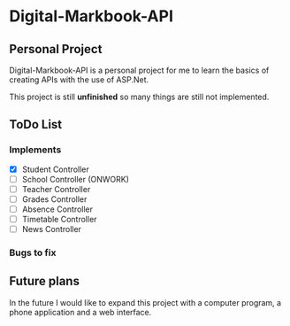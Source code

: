 # Digital-Markbook-API

## Personal Project

Digital-Markbook-API is a personal project for me to learn the basics of creating APIs with the use of ASP.Net.

This project is still **unfinished** so many things are still not implemented.

## ToDo List

### Implements
- [x] Student Controller
- [ ] School Controller (ONWORK)
- [ ] Teacher Controller
- [ ] Grades Controller
- [ ] Absence Controller
- [ ] Timetable Controller
- [ ] News Controller

### Bugs to fix

## Future plans

In the future I would like to expand this project with a computer program, a phone application and a web interface.